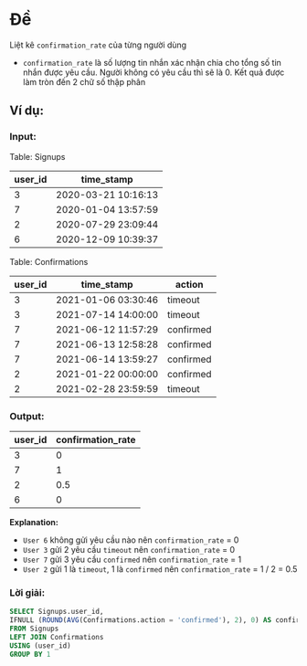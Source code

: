 # Đề

Liệt kê `confirmation_rate` của từng người dùng

- `confirmation_rate` là số lượng tin nhắn xác nhận chia cho tổng số tin nhắn được yêu cầu. Người không có yêu cầu thì sẽ là 0. Kết quả được làm tròn đến 2 chữ số thập phân

## Ví dụ:

### Input:

Table: Signups

| user_id | time_stamp          |
| ------- | ------------------- |
| 3       | 2020-03-21 10:16:13 |
| 7       | 2020-01-04 13:57:59 |
| 2       | 2020-07-29 23:09:44 |
| 6       | 2020-12-09 10:39:37 |

Table: Confirmations

| user_id | time_stamp          | action    |
| ------- | ------------------- | --------- |
| 3       | 2021-01-06 03:30:46 | timeout   |
| 3       | 2021-07-14 14:00:00 | timeout   |
| 7       | 2021-06-12 11:57:29 | confirmed |
| 7       | 2021-06-13 12:58:28 | confirmed |
| 7       | 2021-06-14 13:59:27 | confirmed |
| 2       | 2021-01-22 00:00:00 | confirmed |
| 2       | 2021-02-28 23:59:59 | timeout   |

### Output:

| user_id | confirmation_rate |
| ------- | ----------------- |
| 3       | 0                 |
| 7       | 1                 |
| 2       | 0.5               |
| 6       | 0                 |

**Explanation:**

- `User 6` không gửi yêu cầu nào nên `confirmation_rate` = 0
- `User 3` gửi 2 yêu cầu `timeout` nên `confirmation_rate` = 0
- `User 7` gửi 3 yêu cầu `confirmed` nên `confirmation_rate` = 1
- `User 2` gửi 1 là `timeout`, 1 là `confirmed` nên `confirmation_rate` = 1 / 2 = 0.5

### Lời giải:

```sql
SELECT Signups.user_id,
IFNULL (ROUND(AVG(Confirmations.action = 'confirmed'), 2), 0) AS confirmation_rate
FROM Signups
LEFT JOIN Confirmations
USING (user_id)
GROUP BY 1
```
